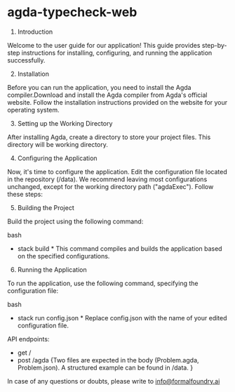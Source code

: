 # agda-typecheck-web

1. Introduction 

Welcome to the user guide for our application! This guide provides step-by-step instructions for installing, configuring, and running the application successfully.

2. Installation 

Before you can run the application, you need to install the Agda compiler.Download and install the Agda compiler from Agda's official website. Follow the installation instructions provided on the website for your operating system.


3. Setting up the Working Directory

After installing Agda, create a directory to store your project files. This directory will be working directory. 


4. Configuring the Application

Now, it's time to configure the application. Edit the configuration file located in the repository (/data). We recommend leaving most configurations unchanged, except for the working directory path ("agdaExec"). Follow these steps:


5. Building the Project

Build the project using the following command:

bash
* stack build *
This command compiles and builds the application based on the specified configurations.

6. Running the Application

To run the application, use the following command, specifying the configuration file:

bash
* stack run config.json *
Replace config.json with the name of your edited configuration file.

API endpoints:
 * get  / 
 * post /agda {Two files are expected in the body (Problem.agda, Problem.json). A structured example can be found in /data. }
  

In case of any questions or doubts, please write to info@formalfoundry.ai

